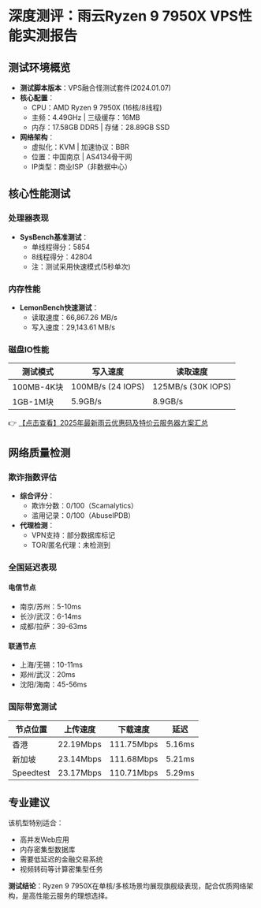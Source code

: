 # 深度测评：雨云Ryzen 9 7950X VPS性能实测报告

## 测试环境概览
- **测试脚本版本**：VPS融合怪测试套件(2024.01.07)
- **核心配置**：
  - CPU：AMD Ryzen 9 7950X (16核/8线程)
  - 主频：4.49GHz | 三级缓存：16MB
  - 内存：17.58GB DDR5 | 存储：28.89GB SSD
- **网络架构**：
  - 虚拟化：KVM | 加速协议：BBR
  - 位置：中国南京 | AS4134骨干网
  - IP类型：商业ISP（非数据中心）

## 核心性能测试
### 处理器表现
- **SysBench基准测试**：
  - 单线程得分：5854
  - 8线程得分：42804
  - 注：测试采用快速模式(5秒单次)

### 内存性能
- **LemonBench快速测试**：
  - 读取速度：66,867.26 MB/s
  - 写入速度：29,143.61 MB/s

### 磁盘IO性能
| 测试模式       | 写入速度          | 读取速度          |
|----------------|-------------------|-------------------|
| 100MB-4K块     | 100MB/s (24 IOPS) | 125MB/s (30K IOPS)|
| 1GB-1M块       | 5.9GB/s           | 8.9GB/s           |

👉 [【点击查看】2025年最新雨云优惠码及特价云服务器方案汇总](https://bit.ly/RainYun)

## 网络质量检测
### 欺诈指数评估
- **综合评分**：
  - 欺诈分数：0/100（Scamalytics）
  - 滥用记录：0/100（AbuseIPDB）
- **代理检测**：
  - VPN支持：部分数据库标记
  - TOR/匿名代理：未检测到

### 全国延迟表现
#### 电信节点
- 南京/苏州：5-10ms
- 长沙/武汉：6-14ms
- 成都/拉萨：39-63ms

#### 联通节点
- 上海/无锡：10-11ms
- 郑州/武汉：20ms
- 沈阳/海南：45-56ms

### 国际带宽测试
| 节点位置   | 上传速度   | 下载速度   | 延迟    |
|------------|------------|------------|---------|
| 香港       | 22.19Mbps  | 111.75Mbps | 5.16ms  |
| 新加坡     | 23.14Mbps  | 111.68Mbps | 5.21ms  |
| Speedtest  | 23.17Mbps  | 110.71Mbps | 5.29ms  |

## 专业建议
该机型特别适合：
- 高并发Web应用
- 内存密集型数据库
- 需要低延迟的金融交易系统
- 视频转码等计算密集型任务

**测试结论**：Ryzen 9 7950X在单核/多核场景均展现旗舰级表现，配合优质网络架构，是高性能云服务的理想选择。